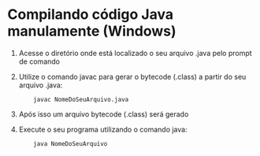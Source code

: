 # Compilando código Java manulamente (Windows)

1. Acesse o diretório onde está localizado o seu arquivo .java pelo prompt de comando
2. Utilize o comando javac para gerar o bytecode (.class) a partir do seu arquivo .java:

	```
		javac NomeDoSeuArquivo.java
	```
3. Após isso um arquivo bytecode (.class) será gerado
4. Execute o seu programa utilizando o comando java:
	```
		java NomeDoSeuArquivo
	```